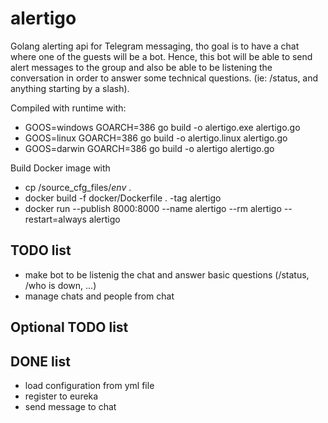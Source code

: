 # alertigo
Golang alerting api for Telegram messaging, tho goal is to have a chat where one of the guests will be a bot.
Hence, this bot will be able to send alert messages to the group and also be able to be listening the conversation 
in order to answer some technical questions. (ie: /status, and anything starting by a slash).

Compiled with runtime with: 
+ GOOS=windows GOARCH=386 go build -o alertigo.exe alertigo.go
+ GOOS=linux GOARCH=386 go build -o alertigo.linux alertigo.go
+ GOOS=darwin GOARCH=386 go build -o alertigo alertigo.go

Build Docker image with
+ cp /source_cfg_files/*env* .
+ docker build -f docker/Dockerfile . -tag alertigo
+ docker run --publish 8000:8000 --name alertigo --rm alertigo --restart=always alertigo



## TODO list
+ make bot to be listenig the chat and answer basic questions (/status, /who is down, ...)
+ manage chats and people from chat


## Optional TODO list



## DONE list
+ load configuration from yml file
+ register to eureka
+ send message to chat